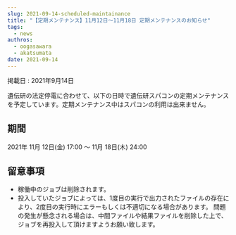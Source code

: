 ```yaml
---
slug: 2021-09-14-scheduled-maintainance
title: "【定期メンテナンス】11月12日～11月18日 定期メンテナンスのお知らせ"
tags:
  - news
authros:
  - oogasawara
  - akatsumata
date: 2021-09-14
---
```


掲載日 : 2021年9月14日


遺伝研の法定停電に合わせて、以下の日時で遺伝研スパコンの定期メンテナンスを予定しています。定期メンテナンス中はスパコンの利用は出来ません。

## 期間

2021年 11月 12日(金) 17:00 ～ 11月 18日(木) 24:00

## 留意事項

- 稼働中のジョブは削除されます。
- 投入していたジョブによっては、1度目の実行で出力されたファイルの存在により、2度目の実行時にエラーもしくは不適切になる場合があります。 問題の発生が懸念される場合は、中間ファイルや結果ファイルを削除した上で、ジョブを再投入して頂けますようお願い致します。
